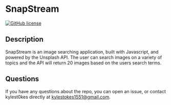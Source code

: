 # SnapStream
[![GitHub license](https://img.shields.io/badge/license-None-important.svg)](https://kylest0kes.github.io/image-search/)

## Description

SnapStream is an image searching application, built with Javascript, and powered by the Unsplash API. The user can search images on a variety of topics and the API will return 20 images based on the users search terms.

## Questions

If you have any questions about the repo, you can open an issue, or contact kylest0kes directly at kylestokes1551@gmail.com.
